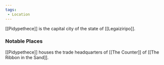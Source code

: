 ```yaml
---
tags:
 - Location
---
```


[[Pidypethece]] is the capital city of the state of [[Legaiziripo]]. 

### Notable Places

[[Pidypethece]] houses the trade headquarters of [[The Counter]] of [[The Ribbon in the Sand]]. 